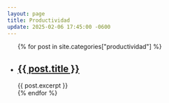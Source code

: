 ```yaml
---
layout: page
title: Productividad
update: 2025-02-06 17:45:00 -0600
---
```

<ul>
  {% for post in site.categories["productividad"] %}
    <li>
      <h2><a href="{{ post.url }}">{{ post.title }}</a></h2>
      {{ post.excerpt }}
    </li>
  {% endfor %}
</ul>